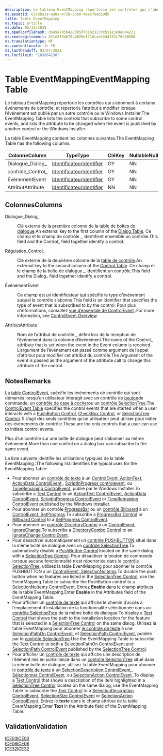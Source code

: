 ```yaml
---
description: Le tableau EventMapping répertorie les contrôles qui s’abonnent à certains événements de contrôle, et répertorie l’attribut à modifier lorsque l’événement est publié par un autre contrôle ou le Windows Installer.
ms.assetid: 63c9ba3e-aa8a-475b-8360-4aec78ed19db
title: Table EventMapping
ms.topic: article
ms.date: 05/31/2018
ms.openlocfilehash: d6e9a7b5b4283b5d70102123dcb11e3e9e844221
ms.sourcegitcommit: 831e8f3db78ab820e1710cede244553c70e50500
ms.translationtype: MT
ms.contentlocale: fr-FR
ms.lasthandoff: 01/07/2021
ms.locfileid: "103864238"
---
```

# <a name="eventmapping-table"></a><span data-ttu-id="a45ba-103">Table EventMapping</span><span class="sxs-lookup"><span data-stu-id="a45ba-103">EventMapping Table</span></span>

<span data-ttu-id="a45ba-104">Le tableau EventMapping répertorie les contrôles qui s’abonnent à certains événements de contrôle, et répertorie l’attribut à modifier lorsque l’événement est publié par un autre contrôle ou le Windows Installer.</span><span class="sxs-lookup"><span data-stu-id="a45ba-104">The EventMapping Table lists the controls that subscribe to some control events, and lists the attribute to be changed when the event is published by another control or the Windows Installer.</span></span>

<span data-ttu-id="a45ba-105">La table EventMapping contient les colonnes suivantes.</span><span class="sxs-lookup"><span data-stu-id="a45ba-105">The EventMapping Table has the following columns.</span></span>



| <span data-ttu-id="a45ba-106">Colonne</span><span class="sxs-lookup"><span data-stu-id="a45ba-106">Column</span></span>    | <span data-ttu-id="a45ba-107">Type</span><span class="sxs-lookup"><span data-stu-id="a45ba-107">Type</span></span>                         | <span data-ttu-id="a45ba-108">Clé</span><span class="sxs-lookup"><span data-stu-id="a45ba-108">Key</span></span> | <span data-ttu-id="a45ba-109">Nullable</span><span class="sxs-lookup"><span data-stu-id="a45ba-109">Nullable</span></span> |
|-----------|------------------------------|-----|----------|
| <span data-ttu-id="a45ba-110">Dialogue\_</span><span class="sxs-lookup"><span data-stu-id="a45ba-110">Dialog\_</span></span>  | [<span data-ttu-id="a45ba-111">Identificateur</span><span class="sxs-lookup"><span data-stu-id="a45ba-111">Identifier</span></span>](identifier.md) | <span data-ttu-id="a45ba-112">O</span><span class="sxs-lookup"><span data-stu-id="a45ba-112">Y</span></span>   | <span data-ttu-id="a45ba-113">N</span><span class="sxs-lookup"><span data-stu-id="a45ba-113">N</span></span>        |
| <span data-ttu-id="a45ba-114">contrôle\_</span><span class="sxs-lookup"><span data-stu-id="a45ba-114">Control\_</span></span> | [<span data-ttu-id="a45ba-115">Identificateur</span><span class="sxs-lookup"><span data-stu-id="a45ba-115">Identifier</span></span>](identifier.md) | <span data-ttu-id="a45ba-116">O</span><span class="sxs-lookup"><span data-stu-id="a45ba-116">Y</span></span>   | <span data-ttu-id="a45ba-117">N</span><span class="sxs-lookup"><span data-stu-id="a45ba-117">N</span></span>        |
| <span data-ttu-id="a45ba-118">Événement</span><span class="sxs-lookup"><span data-stu-id="a45ba-118">Event</span></span>     | [<span data-ttu-id="a45ba-119">Identificateur</span><span class="sxs-lookup"><span data-stu-id="a45ba-119">Identifier</span></span>](identifier.md) | <span data-ttu-id="a45ba-120">O</span><span class="sxs-lookup"><span data-stu-id="a45ba-120">Y</span></span>   | <span data-ttu-id="a45ba-121">N</span><span class="sxs-lookup"><span data-stu-id="a45ba-121">N</span></span>        |
| <span data-ttu-id="a45ba-122">Attribut</span><span class="sxs-lookup"><span data-stu-id="a45ba-122">Attribute</span></span> | [<span data-ttu-id="a45ba-123">Identificateur</span><span class="sxs-lookup"><span data-stu-id="a45ba-123">Identifier</span></span>](identifier.md) | <span data-ttu-id="a45ba-124">N</span><span class="sxs-lookup"><span data-stu-id="a45ba-124">N</span></span>   | <span data-ttu-id="a45ba-125">N</span><span class="sxs-lookup"><span data-stu-id="a45ba-125">N</span></span>        |



 

## <a name="columns"></a><span data-ttu-id="a45ba-126">Colonnes</span><span class="sxs-lookup"><span data-stu-id="a45ba-126">Columns</span></span>

<dl> <dt>

<span data-ttu-id="a45ba-127"><span id="Dialog_"></span><span id="dialog_"></span><span id="DIALOG_"></span>Dialogue\_</span><span class="sxs-lookup"><span data-stu-id="a45ba-127"><span id="Dialog_"></span><span id="dialog_"></span><span id="DIALOG_"></span>Dialog\_</span></span>
</dt> <dd>

<span data-ttu-id="a45ba-128">Clé externe de la première colonne de la [table de boîtes de dialogue](dialog-table.md).</span><span class="sxs-lookup"><span data-stu-id="a45ba-128">An external key to the first column of the [Dialog Table](dialog-table.md).</span></span> <span data-ttu-id="a45ba-129">Ce champ et le champ de contrôle \_ identifient ensemble un contrôle.</span><span class="sxs-lookup"><span data-stu-id="a45ba-129">This field and the Control\_ field together identify a control.</span></span>

</dd> <dt>

<span data-ttu-id="a45ba-130"><span id="Control_"></span><span id="control_"></span><span id="CONTROL_"></span>Régulation\_</span><span class="sxs-lookup"><span data-stu-id="a45ba-130"><span id="Control_"></span><span id="control_"></span><span id="CONTROL_"></span>Control\_</span></span>
</dt> <dd>

<span data-ttu-id="a45ba-131">Clé externe de la deuxième colonne de la [table de contrôle](control-table.md).</span><span class="sxs-lookup"><span data-stu-id="a45ba-131">An external key to the second column of the [Control Table](control-table.md).</span></span> <span data-ttu-id="a45ba-132">Ce champ et le champ de la boîte de dialogue \_ identifient un contrôle.</span><span class="sxs-lookup"><span data-stu-id="a45ba-132">This field and the Dialog\_ field together identify a control.</span></span>

</dd> <dt>

<span data-ttu-id="a45ba-133"><span id="Event"></span><span id="event"></span><span id="EVENT"></span>Événement</span><span class="sxs-lookup"><span data-stu-id="a45ba-133"><span id="Event"></span><span id="event"></span><span id="EVENT"></span>Event</span></span>
</dt> <dd>

<span data-ttu-id="a45ba-134">Ce champ est un identificateur qui spécifie le type d’événement auquel le contrôle s’abonne.</span><span class="sxs-lookup"><span data-stu-id="a45ba-134">This field is an identifier that specifies the type of event that is subscribed to by the control.</span></span> <span data-ttu-id="a45ba-135">Pour plus d’informations, consultez [vue d’ensemble de ControlEvent,](controlevent-overview.md).</span><span class="sxs-lookup"><span data-stu-id="a45ba-135">For more information, see [ControlEvent Overview](controlevent-overview.md).</span></span>

</dd> <dt>

<span data-ttu-id="a45ba-136"><span id="Attribute"></span><span id="attribute"></span><span id="ATTRIBUTE"></span>Attribut</span><span class="sxs-lookup"><span data-stu-id="a45ba-136"><span id="Attribute"></span><span id="attribute"></span><span id="ATTRIBUTE"></span>Attribute</span></span>
</dt> <dd>

<span data-ttu-id="a45ba-137">Nom de l’attribut de contrôle \_ défini lors de la réception de l’événement dans la colonne d’événement.</span><span class="sxs-lookup"><span data-stu-id="a45ba-137">The name of the Control\_ attribute that is set when the event in the Event column is received.</span></span> <span data-ttu-id="a45ba-138">L’argument de l’événement est passé comme argument de l’appel d’attribut pour modifier cet attribut du contrôle.</span><span class="sxs-lookup"><span data-stu-id="a45ba-138">The Argument of the event is passed as the argument of the attribute call to change this attribute of the control.</span></span>

</dd> </dl>

## <a name="remarks"></a><span data-ttu-id="a45ba-139">Notes</span><span class="sxs-lookup"><span data-stu-id="a45ba-139">Remarks</span></span>

<span data-ttu-id="a45ba-140">La [table ControlEvent,](controlevent-table.md) spécifie les événements de contrôle qui sont démarrés lorsqu’un utilisateur interagit avec un contrôle de [bouton](pushbutton-control.md)de commande, un [contrôle de case à cocher](checkbox-control.md)ou un [contrôle SelectionTree](selectiontree-control.md).</span><span class="sxs-lookup"><span data-stu-id="a45ba-140">The [ControlEvent Table](controlevent-table.md) specifies the control events that are started when a user interacts with a [PushButton Control](pushbutton-control.md), [CheckBox Control](checkbox-control.md), or [SelectionTree Control](selectiontree-control.md).</span></span> <span data-ttu-id="a45ba-141">Il s’agit des seuls contrôles qu’un utilisateur peut utiliser pour initier des événements de contrôle.</span><span class="sxs-lookup"><span data-stu-id="a45ba-141">These are the only controls that a user can use to initiate control events.</span></span>

<span data-ttu-id="a45ba-142">Plus d’un contrôle sur une boîte de dialogue peut s’abonner au même événement.</span><span class="sxs-lookup"><span data-stu-id="a45ba-142">More than one control on a dialog box can subscribe to the same event.</span></span>

<span data-ttu-id="a45ba-143">La liste suivante identifie les utilisations typiques de la table EventMapping :</span><span class="sxs-lookup"><span data-stu-id="a45ba-143">The following list identifies the typical uses for the EventMapping Table:</span></span>

-   <span data-ttu-id="a45ba-144">Pour abonner un [contrôle de texte](text-control.md) à un [ControlEvent, ActionText](actiontext-controlevent.md), [ActionData ControlEvent,](actiondata-controlevent.md), [ScriptInProgress controlevent,](scriptinprogress-controlevent.md) ou [TimeRemaining ControlEvent,](timeremaining-controlevent.md) publié par le Windows Installer.</span><span class="sxs-lookup"><span data-stu-id="a45ba-144">To subscribe a [Text Control](text-control.md) to an [ActionText ControlEvent](actiontext-controlevent.md), [ActionData ControlEvent](actiondata-controlevent.md), [ScriptInProgress ControlEvent](scriptinprogress-controlevent.md) or [TimeRemaining ControlEvent](timeremaining-controlevent.md) published by the Windows Installer.</span></span>
-   <span data-ttu-id="a45ba-145">Pour abonner un contrôle [ProgressBar](progressbar-control.md) ou un [contrôle Billboard](billboard-control.md) à un [ControlEvent, SetProgress](setprogress-controlevent.md).</span><span class="sxs-lookup"><span data-stu-id="a45ba-145">To subscribe a [ProgressBar Control](progressbar-control.md) or [Billboard Control](billboard-control.md) to a [SetProgress ControlEvent](setprogress-controlevent.md).</span></span>
-   <span data-ttu-id="a45ba-146">Pour abonner un [contrôle DirectoryCombo](directorycombo-control.md) à un [ControlEvent, IgnoreChange](ignorechange-controlevent.md).</span><span class="sxs-lookup"><span data-stu-id="a45ba-146">To subscribe a [DirectoryCombo Control](directorycombo-control.md) to an [IgnoreChange ControlEvent](ignorechange-controlevent.md).</span></span>
-   <span data-ttu-id="a45ba-147">Pour désactiver automatiquement un [contrôle PUSHBUTTON](pushbutton-control.md) situé dans la même boîte de dialogue avec un [contrôle SelectionTree](selectiontree-control.md).</span><span class="sxs-lookup"><span data-stu-id="a45ba-147">To automatically disable a [PushButton Control](pushbutton-control.md) located on the same dialog with a [SelectionTree Control](selectiontree-control.md).</span></span> <span data-ttu-id="a45ba-148">Pour désactiver le bouton de commande lorsque aucune fonctionnalité n’est répertoriée dans le [contrôle SelectionTree](selectiontree-control.md), utilisez la table EventMapping pour abonner le contrôle PUSHBUTTON à un [ControlEvent, SelectionNoItems](selectionnoitems-controlevent.md).</span><span class="sxs-lookup"><span data-stu-id="a45ba-148">To disable the push button when no features are listed in the [SelectionTree Control](selectiontree-control.md), use the EventMapping Table to subscribe the PushButton control to a [SelectionNoItems ControlEvent](selectionnoitems-controlevent.md).</span></span> <span data-ttu-id="a45ba-149">Entrez **Enable** dans le champ attributs de la table EventMapping.</span><span class="sxs-lookup"><span data-stu-id="a45ba-149">Enter **Enable** in the Attributes field of the EventMapping Table.</span></span>
-   <span data-ttu-id="a45ba-150">Pour afficher un [contrôle de texte](text-control.md) qui affiche le chemin d’accès à l’emplacement d’installation de la fonctionnalité sélectionnée dans un [contrôle SelectionTree](selectiontree-control.md) de la même boîte de dialogue.</span><span class="sxs-lookup"><span data-stu-id="a45ba-150">To display a [Text Control](text-control.md) that shows the path to the installation location for the feature that is selected in a [SelectionTree Control](selectiontree-control.md) on the same dialog.</span></span> <span data-ttu-id="a45ba-151">Utilisez la table EventMapping pour abonner [le contrôle de texte](text-control.md) à une [SelectionPathOn ControlEvent,](selectionpathon-controlevent.md) et [SelectionPath ControlEvent,](selectionpath-controlevent.md) publiée par le [contrôle SelectionTree](selectiontree-control.md).</span><span class="sxs-lookup"><span data-stu-id="a45ba-151">Use the EventMapping Table to subscribe the [Text Control](text-control.md) to both a [SelectionPathOn ControlEvent](selectionpathon-controlevent.md) and [SelectionPath ControlEvent](selectionpath-controlevent.md) published by the [SelectionTree Control](selectiontree-control.md).</span></span>
-   <span data-ttu-id="a45ba-152">Pour afficher un [contrôle de texte](text-control.md) qui affiche une description de l’élément mis en surbrillance dans un [contrôle SelectionTree](selectiontree-control.md) situé dans la même boîte de dialogue, utilisez la table EventMapping pour abonner le [contrôle de texte](text-control.md) à un [SelectionDescription ControlEvent,](selectiondescription-controlevent.md), [Sélectionner ControlEvent,](selectionsize-controlevent.md) ou [SelectionAction ControlEvent,](selectionaction-controlevent.md).</span><span class="sxs-lookup"><span data-stu-id="a45ba-152">To display a [Text Control](text-control.md) that shows a description of the item highlighted in a [SelectionTree Control](selectiontree-control.md) located on the same dialog, use the EventMapping Table to subscribe the [Text Control](text-control.md) to a [SelectionDescription ControlEvent](selectiondescription-controlevent.md), [SelectionSize ControlEvent](selectionsize-controlevent.md) or [SelectionAction ControlEvent](selectionaction-controlevent.md).</span></span> <span data-ttu-id="a45ba-153">Entrez le **texte** dans le champ attribut de la table EventMapping.</span><span class="sxs-lookup"><span data-stu-id="a45ba-153">Enter **Text** in the Attribute field of the EventMapping Table.</span></span>

## <a name="validation"></a><span data-ttu-id="a45ba-154">Validation</span><span class="sxs-lookup"><span data-stu-id="a45ba-154">Validation</span></span>

<dl>

[<span data-ttu-id="a45ba-155">ICE03</span><span class="sxs-lookup"><span data-stu-id="a45ba-155">ICE03</span></span>](ice03.md)  
[<span data-ttu-id="a45ba-156">ICE06</span><span class="sxs-lookup"><span data-stu-id="a45ba-156">ICE06</span></span>](ice06.md)  
[<span data-ttu-id="a45ba-157">ICE32</span><span class="sxs-lookup"><span data-stu-id="a45ba-157">ICE32</span></span>](ice32.md)  
</dl>

 

 



